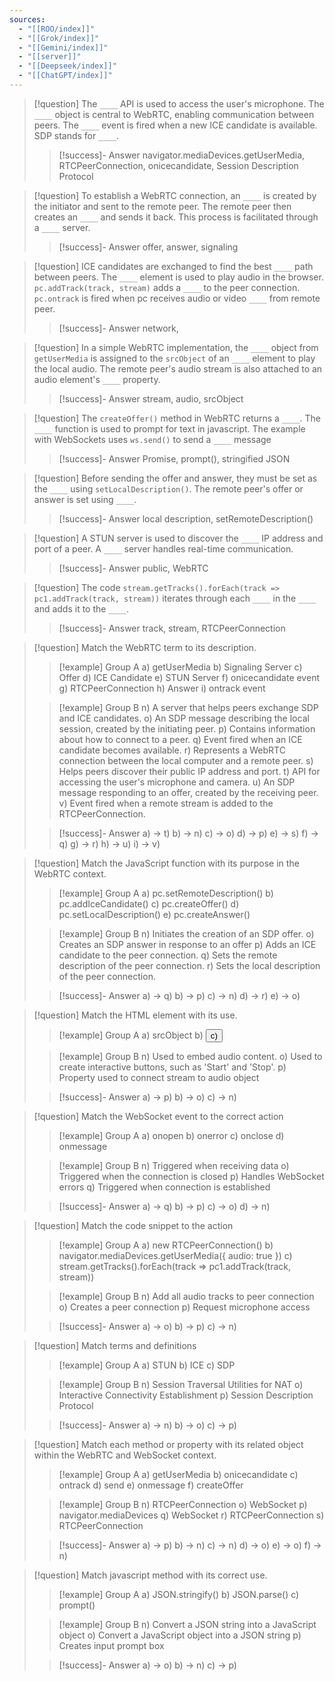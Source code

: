 ```yaml
---
sources:
  - "[[ROO/index]]"
  - "[[Grok/index]]"
  - "[[Gemini/index]]"
  - "[[server]]"
  - "[[Deepseek/index]]"
  - "[[ChatGPT/index]]"
---
```

> [!question] The `____` API is used to access the user's microphone.  The `____` object is central to WebRTC, enabling communication between peers.  The `____` event is fired when a new ICE candidate is available. SDP stands for `____`.
>> [!success]- Answer
>> navigator.mediaDevices.getUserMedia, RTCPeerConnection, onicecandidate, Session Description Protocol

> [!question] To establish a WebRTC connection, an `____` is created by the initiator and sent to the remote peer. The remote peer then creates an `____` and sends it back. This process is facilitated through a `____` server.
>> [!success]- Answer
>> offer, answer, signaling

> [!question] ICE candidates are exchanged to find the best `____` path between peers. The `____` element is used to play audio in the browser.  `pc.addTrack(track, stream)` adds a `____` to the peer connection. `pc.ontrack` is fired when pc receives audio or video `____` from remote peer.
>> [!success]- Answer
>> network, <audio>, track, streams

> [!question] In a simple WebRTC implementation, the `____` object from `getUserMedia` is assigned to the `srcObject` of an `____` element to play the local audio.  The remote peer's audio stream is also attached to an audio element's `____` property.
>> [!success]- Answer
>> stream, audio, srcObject

> [!question] The `createOffer()` method in WebRTC returns a `____`. The `____` function is used to prompt for text in javascript. The example with WebSockets uses `ws.send()` to send a `____` message
>> [!success]- Answer
>> Promise, prompt(), stringified JSON

> [!question] Before sending the offer and answer, they must be set as the `____` using `setLocalDescription()`. The remote peer's offer or answer is set using `____`.
>> [!success]- Answer
>> local description, setRemoteDescription()

> [!question] A STUN server is used to discover the `____` IP address and port of a peer. A `____` server handles real-time communication.
>> [!success]- Answer
>> public, WebRTC

> [!question] The code `stream.getTracks().forEach(track => pc1.addTrack(track, stream))` iterates through each `____` in the `____` and adds it to the `____`.
>> [!success]- Answer
>> track, stream, RTCPeerConnection

> [!question] Match the WebRTC term to its description.
>> [!example] Group A
>> a) getUserMedia
>> b) Signaling Server
>> c) Offer
>> d) ICE Candidate
>> e) STUN Server
>> f) onicecandidate event
>> g) RTCPeerConnection
>> h) Answer
>> i) ontrack event
>
>> [!example] Group B
>> n) A server that helps peers exchange SDP and ICE candidates.
>> o) An SDP message describing the local session, created by the initiating peer.
>> p) Contains information about how to connect to a peer.
>> q) Event fired when an ICE candidate becomes available.
>> r) Represents a WebRTC connection between the local computer and a remote peer.
>> s) Helps peers discover their public IP address and port.
>> t) API for accessing the user's microphone and camera.
>> u) An SDP message responding to an offer, created by the receiving peer.
>> v) Event fired when a remote stream is added to the RTCPeerConnection.
>
>> [!success]- Answer
>> a) -> t)
>> b) -> n)
>> c) -> o)
>> d) -> p)
>> e) -> s)
>> f) -> q)
>> g) -> r)
>> h) -> u)
>> i) -> v)

> [!question] Match the JavaScript function with its purpose in the WebRTC context.
>> [!example] Group A
>> a) pc.setRemoteDescription()
>> b) pc.addIceCandidate()
>> c) pc.createOffer()
>> d) pc.setLocalDescription()
>> e) pc.createAnswer()
>
>> [!example] Group B
>> n) Initiates the creation of an SDP offer.
>> o) Creates an SDP answer in response to an offer
>> p) Adds an ICE candidate to the peer connection.
>> q) Sets the remote description of the peer connection.
>> r) Sets the local description of the peer connection.
>
>> [!success]- Answer
>> a) -> q)
>> b) -> p)
>> c) -> n)
>> d) -> r)
>> e) -> o)

> [!question] Match the HTML element with its use.
>> [!example] Group A
>> a) srcObject
>> b) <button>
>> c) <audio>
>
>> [!example] Group B
>> n) Used to embed audio content.
>> o) Used to create interactive buttons, such as 'Start' and 'Stop'.
>> p) Property used to connect stream to audio object
>
>> [!success]- Answer
>> a) -> p)
>> b) -> o)
>> c) -> n)

> [!question] Match the WebSocket event to the correct action
>> [!example] Group A
>> a) onopen
>> b) onerror
>> c) onclose
>> d) onmessage
>
>> [!example] Group B
>> n) Triggered when receiving data
>> o) Triggered when the connection is closed
>> p) Handles WebSocket errors
>> q) Triggered when connection is established
>
>> [!success]- Answer
>> a) -> q)
>> b) -> p)
>> c) -> o)
>> d) -> n)

> [!question] Match the code snippet to the action
>> [!example] Group A
>> a) new RTCPeerConnection()
>> b) navigator.mediaDevices.getUserMedia({ audio: true })
>> c) stream.getTracks().forEach(track => pc1.addTrack(track, stream))
>
>> [!example] Group B
>> n) Add all audio tracks to peer connection
>> o) Creates a peer connection
>> p) Request microphone access
>
>> [!success]- Answer
>> a) -> o)
>> b) -> p)
>> c) -> n)

> [!question] Match terms and definitions
>> [!example] Group A
>> a) STUN
>> b) ICE
>> c) SDP
>
>> [!example] Group B
>> n) Session Traversal Utilities for NAT
>> o) Interactive Connectivity Establishment
>> p) Session Description Protocol
>
>> [!success]- Answer
>> a) -> n)
>> b) -> o)
>> c) -> p)

> [!question] Match each method or property with its related object within the WebRTC and WebSocket context.
>> [!example] Group A
>> a) getUserMedia
>> b) onicecandidate
>> c) ontrack
>> d) send
>> e) onmessage
>> f) createOffer
>
>> [!example] Group B
>> n) RTCPeerConnection
>> o) WebSocket
>> p) navigator.mediaDevices
>> q) WebSocket
>> r) RTCPeerConnection
>> s) RTCPeerConnection
>
>> [!success]- Answer
>> a) -> p)
>> b) -> n)
>> c) -> n)
>> d) -> o)
>> e) -> o)
>> f) -> n)

> [!question] Match javascript method with its correct use.
>> [!example] Group A
>> a) JSON.stringify()
>> b) JSON.parse()
>> c) prompt()
>
>> [!example] Group B
>> n) Convert a JSON string into a JavaScript object
>> o) Convert a JavaScript object into a JSON string
>> p) Creates input prompt box
>
>> [!success]- Answer
>> a) -> o)
>> b) -> n)
>> c) -> p)

